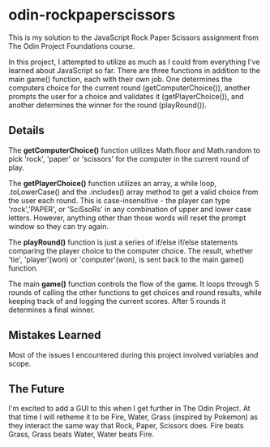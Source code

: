 # odin-rockpaperscissors
This is my solution to the JavaScript Rock Paper Scissors assignment from The Odin Project Foundations course.

In this project, I attempted to utilize as much as I could from everything I've learned about JavaScript so far. There are three functions in addition to the main game() function, each with their own job. One determines the computers choice for the current round (getComputerChoice()), another prompts the user for a choice and validates it (getPlayerChoice()), and another determines the winner for the round (playRound()). 

## Details
The **getComputerChoice()** function utilizes Math.floor and Math.random to pick 'rock', 'paper' or 'scissors' for the computer in the current round of play. 

The **getPlayerChoice()** function utilizes an array, a while loop, .toLowerCase() and the .includes() array method to get a valid choice from the user each round. This is case-insensitive - the player can type 'rock','PAPER', or 'SciSsoRs' in any combination of upper and lower case letters. However, anything other than those words will reset the prompt window so they can try again. 

The **playRound()** function is just a series of if/else if/else statements comparing the player choice to the computer choice. The result, whether 'tie', 'player'(won) or 'computer'(won), is sent back to the main game() function.

The main **game()** function controls the flow of the game. It loops through 5 rounds of calling the other functions to get choices and round results, while keeping track of and logging the current scores. After 5 rounds it determines a final winner.

## Mistakes Learned
Most of the issues I encountered during this project involved variables and scope.

## The Future
I'm excited to add a GUI to this when I get further in The Odin Project. At that time I will retheme it to be Fire, Water, Grass (inspired by Pokemon) as they interact the same way that Rock, Paper, Scissors does. Fire beats Grass, Grass beats Water, Water beats Fire.
